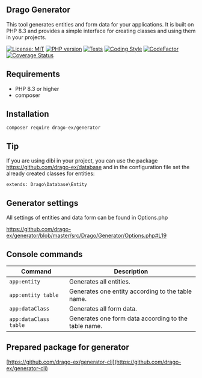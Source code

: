 ## Drago Generator

This tool generates entities and form data for your applications. It is built on PHP 8.3 and provides a simple
interface for creating classes and using them in your projects.

[![License: MIT](https://img.shields.io/badge/License-MIT-yellow.svg)](https://raw.githubusercontent.com/drago-ex/generator/master/license.md)
[![PHP version](https://badge.fury.io/ph/drago-ex%2Fgenerator.svg)](https://badge.fury.io/ph/drago-ex%2Fgenerator)
[![Tests](https://github.com/drago-ex/generator/actions/workflows/tests.yml/badge.svg)](https://github.com/drago-ex/generator/actions/workflows/tests.yml)
[![Coding Style](https://github.com/drago-ex/generator/actions/workflows/coding-style.yml/badge.svg)](https://github.com/drago-ex/generator/actions/workflows/coding-style.yml)
[![CodeFactor](https://www.codefactor.io/repository/github/drago-ex/generator/badge)](https://www.codefactor.io/repository/github/drago-ex/generator)
[![Coverage Status](https://coveralls.io/repos/github/drago-ex/generator/badge.svg?branch=master)](https://coveralls.io/github/drago-ex/generator?branch=master)

## Requirements
- PHP 8.3 or higher
- composer

## Installation
```
composer require drago-ex/generator
```

## Tip

If you are using dibi in your project, you can use the package https://github.com/drago-ex/database and in the configuration file set the already created classes for entities:
```neon
extends: Drago\Database\Entity
```

## Generator settings
All settings of entities and data form can be found in Options.php

https://github.com/drago-ex/generator/blob/master/src/Drago/Generator/Options.php#L19


## Console commands

| Command                | Description
| ---------------------- | -----------------------------------------------------|
| `app:entity`          | Generates all entities.                              |
| `app:entity table`    | Generates one entity according to the table name.    |
| `app:dataClass`       | Generates all form data.                             |
| `app:dataClass table` | Generates one form data according to the table name. |

## Prepared package for generator

[https://github.com/drago-ex/generator-cli](https://github.com/drago-ex/generator-cli)
